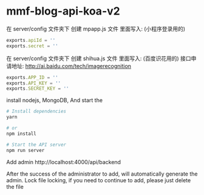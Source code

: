 # mmf-blog-api-koa-v2

在 server/config 文件夹下 创建 mpapp.js 文件
里面写入: (小程序登录用的)
```javascript
exports.apiId = ''
exports.secret = ''
```

在 server/config 文件夹下 创建 shihua.js 文件
里面写入: (百度识花用的)
接口申请地址: http://ai.baidu.com/tech/imagerecognition
```javascript
exports.APP_ID = ''
exports.API_KEY = ''
exports.SECRET_KEY = ''
```

install nodejs, MongoDB, And start the
```bash
# Install dependencies
yarn

# or
npm install

# Start the API server
npm run server
```

Add admin
http://localhost:4000/api/backend

After the success of the administrator to add, will automatically generate the admin. Lock file locking, if you need to continue to add, please just delete the file
